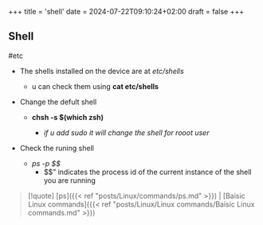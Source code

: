 +++
title = 'shell'
date = 2024-07-22T09:10:24+02:00
draft = false
+++

## Shell 
#etc 
- The shells installed on the device are at *etc/shells*
	- u can check them using **cat etc/shells**

- Change the defult shell 
	- **chsh -s $(which zsh)**

	  - *if u add sudo it will change the shell for rooot user*

- Check the runing shell
	- *ps -p $$*
		- $$” indicates the process id of the current instance of the shell you are running


>[!quote]  [ps]({{< ref "posts/Linux/commands/ps.md" >}}) | [Baisic Linux commands]({{< ref "posts/Linux/Linux commands/Baisic Linux commands.md" >}})
